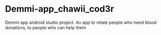 # Demmi-app_chawii_cod3r
Demmi app android studio project.
An app to relate people who need blood donations, to people who can help them
